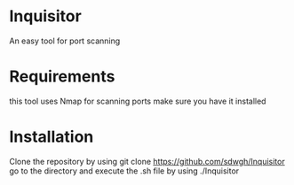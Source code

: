 # Inquisitor
An easy tool for port scanning 
# Requirements
this tool uses Nmap for scanning ports make sure you have it installed 
# Installation
Clone the repository by using git clone https://github.com/sdwgh/Inquisitor
go to the directory and execute the .sh file by using ./Inquisitor



